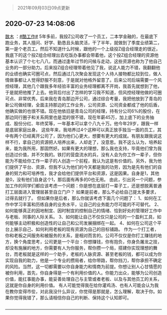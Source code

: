 > 2021年09月03日09点更新
<link rel="stylesheet" href="https://cdn.jsdelivr.net/gh/taotie6/sampleJSON@main/css/photo_show.css">


 ## 2020-07-23 14:08:06 

 [㪚木](https://www.coolapk.com/feed/20389043?shareKey=ZmIzMjBlMGQ3ZWUyNjEzMTc0ZmY~) ：<a class="feed-link-tag" href="/t/酷工作?type=0">#酷工作#</a> 5年多前，我投Z公司收了一个员工，二本学金融的，在最底下跑业务，其人擅问、好学、勤恳且头脑灵活，干了半年，就做到了季度业绩第二，第一是个老员工。然后不知道什么时候，跟他的一个上级投Z组合经理走的很近，我底下的这个投Z组合经理出去吃饭办事都会带着他<!--break-->，这个投Z组合经理的资源他基本认识了个七七八八，而通过逢年过节的问候与走动，这些资源也称为了他自己业务的一部分助力。后来投Z组合经理带着他见了我，说这人能力不错，我翻翻他的业绩也确实可圈可点，然后通过几次聚会发现这个人待人接物都比较到位，做人情做事都让人觉得舒服不刻意，于是就对他格外留意了。后来公司后端需要一个风控经理，其他几个跟我多年经验丰富的业务经理都离不开岗，我首先就想到了他，于是就把他推了上去。他背后付出了怎样的学习我不知道，但风控经理他做的可圈可点、非常优秀。后来我在青岛那边开公司，通过综合考量，我把他放到了青岛的新公司做经理，全面主持那边的工作业务，公司资源、公司资金都成了他的后盾，他确实做的也很不错。现在他依旧是青岛公司的经理，持有分公司6%的股份，在那边同行圈子和关系网里也是混的很不错，现在年薪45万，加上底下的业务抽成、股份分红、年终奖等，一年基本可以拿个八九十万。他今年29岁，跟我一样是底层家庭出身。
这些年来，我培养过4个这种可以真正放手独当一面的员工，其中有两个已经离开公司了，因为他们心更大，想要有更大的成就。有朋友跟我说这样不行，拿自己的资源把人培养出来，人却走了，没意思。我不这么认为，培养起来，能为我所用，那固然好。如果有更大的理想，那么我也支持，毕竟他们曾为我创造过价值，并不欠我的。铁打的营盘流水的兵，没有人会为你工作一辈子，但你能为不能给你工作一辈子的人创造一个前程，我认为这是有价值的。另外，我为他们提供了平台、资源，但我不认为他们的今天都是我的功劳，因为是先有他们的自身的努力和可培养性，我才会给他们提供平台和资源，这是因果。自身是1，其他是0，没有他们自身这个1，那后面有再多的0也无用。
由此，引出另一个问题，参加工作的同学们都应该考虑一个问题：你是想在底层打一辈子工，还是想脱离普通打工层面进入管理层甚至自立门户？
如果是前者，那么不必给自己提太多要求，过得去就行了。
但如果你是后者，那么你就该考虑下面几个问题了：
1、如何在工作中学习丰富和历练自身的业务水平，让自己的业务能力尽可能的不可替代。
2、如何能够真正的因地制宜、因时制宜的控制自己的情绪、恰到好处的管理好工作中与老板、同事的人际关系。
3、如何能让自己不仅仅只是公司的一个盈利工具，如何能够主动积极和创造性的让自己和公司发展捆绑在一起。
4、如何在公司这个平台上展示自己、如何利用老板的现有资源为自己的目标铺路。
作为一个打工者，你和老板之间服务和被服务的关系，是相对而言的。公司不仅仅是你打工赚钱的地方，换个角度思考，公司更是一个平台：你想赚钱，你有抱负，你身负屠龙之技，却没有施展的地方，你需要有人为你服务，帮你攒一个局，搭建你实现理想的舞台，而老板就是这样的一个助手，老板的人脉资源、甚至老板的钱，都可以成为你实现自我的助力，他是一个专业的攒局者，给你带路，帮你挡刀，帮你承担不确定的风险。当然，这一切都需要以你自身能力和情商为前提。你想让别人心甘情愿的被你利用，首先，你自身得是一个有利用价值的人。你能力出众，能够为公司创造价值，能扛事能办事，能妥善处理自己与主管或者老板、以及与其他员工的关系，这就是你自身的利用价值。
有人可能觉得我在给你灌鸡汤、也有人可能会认为我在教你变得市侩，对此我没什么异议，你觉得是那就是，怎么理解，取决于你。如果你觉得我错了，那么请相信你自己的判断、保持这个认知即可。 

<div class="album">
<img class="img-item" src="" />
</div>

 ------- 

